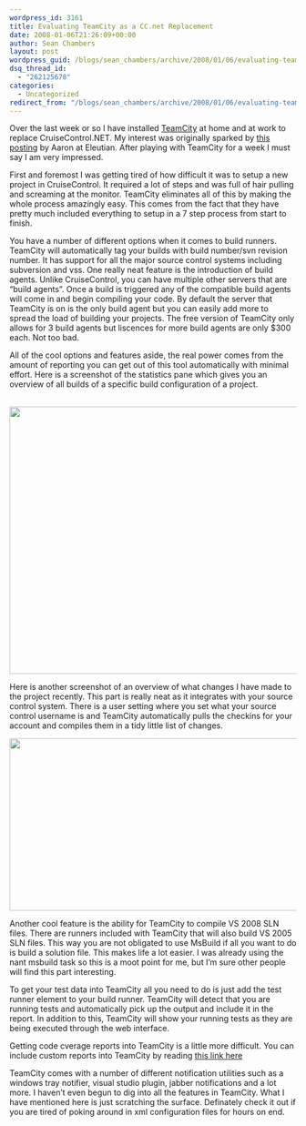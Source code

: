 ```yaml
---
wordpress_id: 3161
title: Evaluating TeamCity as a CC.net Replacement
date: 2008-01-06T21:26:09+00:00
author: Sean Chambers
layout: post
wordpress_guid: /blogs/sean_chambers/archive/2008/01/06/evaluating-teamcity-as-a-cc-net-replacement.aspx
dsq_thread_id:
  - "262125678"
categories:
  - Uncategorized
redirect_from: "/blogs/sean_chambers/archive/2008/01/06/evaluating-teamcity-as-a-cc-net-replacement.aspx/"
---
```

Over the last week or so I have installed <a href="http://www.jetbrains.com/teamcity/index.html" target="_blank">TeamCity</a> at home and at work to replace CruiseControl.NET. My interest was originally sparked by <a href="http://blog.eleutian.com/2007/12/22/CruiseControlNETIsDeadLongLiveTeamCity.aspx" target="_blank">this posting</a> by Aaron at Eleutian. After playing with TeamCity for a week I must say I am very impressed.

First and foremost I was getting tired of how difficult it was to setup a new project in CruiseControl. It required a lot of steps and was full of hair pulling and screaming at the monitor. TeamCity eliminates all of this by making the whole process amazingly easy. This comes from the fact that they have pretty much included everything to setup in a 7 step process from start to finish.

You have a number of different options when it comes to build runners. TeamCity will automatically tag your builds with build number/svn revision number. It has support for all the major source control systems including subversion and vss. One really neat feature is the introduction of build agents. Unlike CruiseControl, you can have multiple other servers that are &#8220;build agents&#8221;. Once a build is triggered any of the compatible build agents will come in and begin compiling your code. By default the server that TeamCity is on is the only build agent but you can easily add more to spread the load of building your projects. The free version of TeamCity only allows for 3 build agents but liscences for more build agents are only $300 each. Not too bad.

All of the cool options and features aside, the real power comes from the amount of reporting you can get out of this tool automatically with minimal effort. Here is a screenshot of the statistics pane which gives you an overview of all builds of a specific build configuration of a project.

&nbsp;<img height="470" src="http://i184.photobucket.com/albums/x270/dkode8880/tc1.jpg" width="645" />

Here is another screenshot of an overview of what changes I have made to the project recently. This part is really neat as it integrates with your source control system. There is a user setting where you set what your source control username is and TeamCity automatically pulls the checkins for your account and compiles them in a tidy little list of changes.

 <img height="303" src="http://i184.photobucket.com/albums/x270/dkode8880/tc2.jpg" width="657" />

Another cool feature is the ability for TeamCity to compile VS 2008 SLN files. There are runners included with TeamCity that will also build VS 2005 SLN files. This way you are not obligated to use MsBuild if all you want to do is build&nbsp;a solution file. This makes life a lot easier. I was already using the nant msbuild task so this is a moot point for me, but I&#8217;m sure other people will find this part interesting.

To get your test data into TeamCity all you need to do is just add the test runner element to your build runner. TeamCity will detect that you are running tests and automatically pick up the output and include it in the report. In addition to this, TeamCity will show your running tests as they are being executed through the web interface.

Getting code cverage reports into TeamCity is a little more difficult. You can include custom reports into TeamCity by reading <a href="http://i184.photobucket.com/albums/x270/dkode8880/tc2.jpg" target="_blank">this link here</a>

TeamCity comes with a number of different notification utilities such as a windows tray notifier, visual studio plugin, jabber notifications and a lot more. I haven&#8217;t even begun to dig into all the features in TeamCity. What I have mentioned here is just scratching the surface. Definately check it out if you are tired of poking around in xml configuration files for hours on end.
